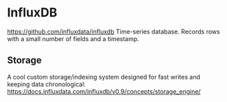 # InfluxDB
https://github.com/influxdata/influxdb
Time-series database. Records rows with a small number of fields and a timestamp.

## Storage
A cool custom storage/indexing system designed for fast writes and keeping data chronological:
https://docs.influxdata.com/influxdb/v0.9/concepts/storage_engine/
